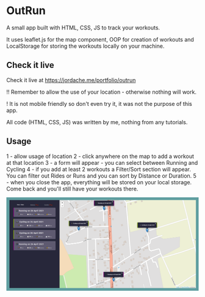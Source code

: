 # OutRun

A small app built with HTML, CSS, JS to track your workouts.

It uses leaflet.js for the map component, OOP for creation of workouts and LocalStorage for storing the workouts locally on your machine.

## Check it live

Check it live at https://jordache.me/portfolio/outrun

!! Remember to allow the use of your location - otherwise nothing will work.

! It is not mobile friendly so don't even try it, it was not the purpose of this app.

All code (HTML, CSS, JS) was written by me, nothing from any tutorials.

## Usage

1 - allow usage of location
2 - click anywhere on the map to add a workout at that location
3 - a form will appear - you can select between Running and Cycling
4 - if you add at least 2 workouts a Filter/Sort section will appear. You can filter out Rides or Runs and you can sort by Distance or Duration.
5 - when you close the app, everything will be stored on your local storage. Come back and you'll still have your workouts there.

![OutRun Screenshot](https://github.com/alex-iordache/outrun/blob/master/screenshot.png?raw=true "OutRun")
